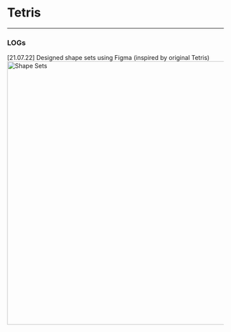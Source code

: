 # Tetris

---
### LOGs

[21.07.22] Designed shape sets using Figma (inspired by original Tetris)
<img width="612" alt="Shape Sets" src="https://user-images.githubusercontent.com/62790552/180104524-fff28e61-8f14-465e-b307-63cd7d8aef47.png">
